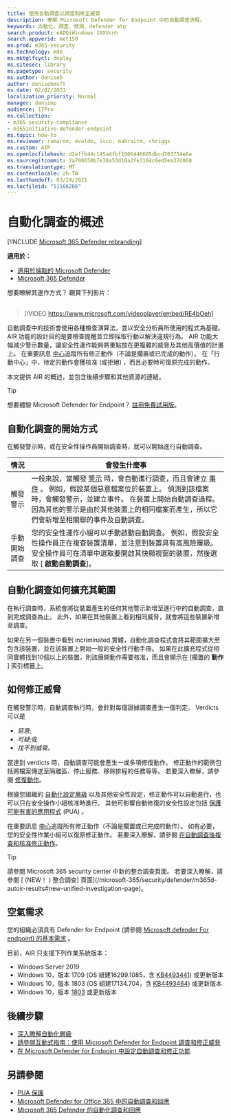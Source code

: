 ```yaml
---
title: 使用自動調查以調查和修正威脅
description: 瞭解 Microsoft Defender for Endpoint 中的自動調查流程。
keywords: 自動化、調查、偵測、defender atp
search.product: eADQiWindows 10XVcnh
search.appverid: met150
ms.prod: m365-security
ms.technology: mde
ms.mktglfcycl: deploy
ms.sitesec: library
ms.pagetype: security
ms.author: deniseb
author: denisebmsft
ms.date: 02/02/2021
localization_priority: Normal
manager: dansimp
audience: ITPro
ms.collection:
- m365-security-compliance
- m365initiative-defender-endpoint
ms.topic: how-to
ms.reviewer: ramarom, evaldm, isco, mabraitm, chriggs
ms.custom: AIR
ms.openlocfilehash: d2effb44c145a4fbf1006446685dbcd703754e6e
ms.sourcegitcommit: 2a708650b7e30a53d10a2fe3164c6ed5ea37d868
ms.translationtype: MT
ms.contentlocale: zh-TW
ms.lasthandoff: 03/24/2021
ms.locfileid: "51166206"
---
```

# <a name="overview-of-automated-investigations"></a>自動化調查的概述

[!INCLUDE [Microsoft 365 Defender rebranding](../../includes/microsoft-defender.md)]

**適用於：**
- [適用於端點的 Microsoft Defender](https://go.microsoft.com/fwlink/p/?linkid=2154037)
- [Microsoft 365 Defender](https://go.microsoft.com/fwlink/?linkid=2118804)


想要瞭解其運作方式？ 觀賞下列影片： <br/><br/>

> [!VIDEO https://www.microsoft.com/videoplayer/embed/RE4bOeh]

自動調查中的技術會使用各種檢查演算法，並以安全分析員所使用的程式為基礎。 AIR 功能的設計目的是要檢查提醒並立即採取行動以解決違規行為。 AIR 功能大幅減少警示數量，讓安全性運作能夠將重點放在更複雜的威脅及其他高價值的計畫上。 在重要訊息 [中心](auto-investigation-action-center.md)追蹤所有修正動作（不論是擱置或已完成的動作）。 在「行動中心」中，待定的動作會獲核准 (或拒絕) ，而且必要時可復原完成的動作。

本文提供 AIR 的概述，並包含後續步驟和其他資源的連結。

> [!TIP]
> 想要體驗 Microsoft Defender for Endpoint？ [註冊免費試用版](https://www.microsoft.com/microsoft-365/windows/microsoft-defender-atp?ocid=docs-wdatp-automated-investigations-abovefoldlink)。

## <a name="how-the-automated-investigation-starts"></a>自動化調查的開始方式

在觸發警示時，或在安全性操作員開始調查時，就可以開始進行自動調查。

|情況  |會發生什麼事  |
|---------|---------|
|觸發警示     | 一般來說，當觸發 [警示](review-alerts.md) 時，會自動進行調查，而且會建立 [事件](view-incidents-queue.md) 。 例如，假設某個惡意檔案位於裝置上。 偵測到該檔案時，會觸發警示，並建立事件。 在裝置上開始自動調查過程。 因為其他的警示是由於其他裝置上的相同檔案而產生，所以它們會新增至相關聯的事件及自動調查。         |
|手動開始調查     | 您的安全性運作小組可以手動啟動自動調查。 例如，假設安全性操作員正在複查裝置清單，並注意到裝置具有高風險層級。 安全操作員可在清單中選取要開啟其快顯視窗的裝置，然後選取 [ **啟動自動調查**]。 |

## <a name="how-an-automated-investigation-expands-its-scope"></a>自動化調查如何擴充其範圍

在執行調查時，系統會將從裝置產生的任何其他警示新增至進行中的自動調查，直到完成調查為止。 此外，如果在其他裝置上看到相同威脅，就會將這些裝置新增至調查。

如果在另一個裝置中看到 incriminated 實體，自動化調查程式會將其範圍擴大至包含該裝置，並在該裝置上開始一般的安全性行動手冊。 如果在此擴充程式從相同實體找到10個以上的裝置，則該展開動作需要核准，而且會顯示在 [擱置的 **動作** ] 索引標籤上。

## <a name="how-threats-are-remediated"></a>如何修正威脅

在觸發警示時，自動調查執行時，會針對每個證據調查產生一個判定。 Verdicts 可以是 
- *惡意*;
- *可疑*;或 
- *找不到威脅*。 

當達到 verdicts 時，自動調查可能會產生一或多項修復動作。 修正動作的範例包括將檔案傳送至隔離區、停止服務、移除排程的任務等等。 若要深入瞭解，請參閱 [修復動作](manage-auto-investigation.md#remediation-actions)。  

根據您組織的 [自動化設定層級](automation-levels.md) 以及其他安全性設定，修正動作可以自動進行，也可以只在安全操作小組核准時進行。 其他可影響自動修復的安全性設定包括 [保護可能有害的應用程式](https://docs.microsoft.com/windows/security/threat-protection/microsoft-defender-antivirus/detect-block-potentially-unwanted-apps-microsoft-defender-antivirus) (PUA) 。 

在重要訊息 [中心](auto-investigation-action-center.md)追蹤所有修正動作（不論是擱置或已完成的動作）。 如有必要，您的安全性作業小組可以復原修正動作。 若要深入瞭解，請參閱 [在自動調查後複查和核准修正動作](https://docs.microsoft.com/microsoft-365/security/defender-endpoint/manage-auto-investigation)。

> [!TIP]
> 請參閱 Microsoft 365 security center 中新的整合調查頁面。 若要深入瞭解，請參閱 [ (NEW！ ) 整合調查] 頁面](/microsoft-365/security/defender/m365d-autoir-results#new-unified-investigation-page)。


## <a name="requirements-for-air"></a>空氣需求

您的組織必須具有 Defender for Endpoint (請參閱 [Microsoft defender For endpoint) 的基本需求](minimum-requirements.md) 。

目前，AIR 只支援下列作業系統版本：
- Windows Server 2019
- Windows 10，版本 1709 (OS 組建16299.1085，含 [KB4493441](https://support.microsoft.com/help/4493441/windows-10-update-kb4493441)) 或更新版本
- Windows 10，版本 1803 (OS 組建17134.704，含 [KB4493464](https://support.microsoft.com/help/4493464/windows-10-update-kb4493464)) 或更新版本
- Windows 10，版本 [1803](https://docs.microsoft.com/windows/release-information/status-windows-10-1809-and-windows-server-2019) 或更新版本

## <a name="next-steps"></a>後續步驟

- [深入瞭解自動化層級](automation-levels.md)
- [請參閱互動式指南：使用 Microsoft Defender for Endpoint 調查和修正威脅](https://aka.ms/MDATP-IR-Interactive-Guide)
- [在 Microsoft Defender for Endpoint 中設定自動調查和修正功能](configure-automated-investigations-remediation.md)

## <a name="see-also"></a>另請參閱

- [PUA 保護](https://docs.microsoft.com/windows/security/threat-protection/microsoft-defender-antivirus/detect-block-potentially-unwanted-apps-microsoft-defender-antivirus)
- [Microsoft Defender for Office 365 中的自動調查和回應](https://docs.microsoft.com/microsoft-365/security/defender-365-security/office-365-air)
- [Microsoft 365 Defender 的自動化調查和回應](https://docs.microsoft.com/microsoft-365/security/defender/mtp-autoir)
